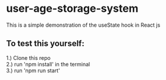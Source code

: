 # user-age-storage-system
This is a simple demonstration of the useState hook in React js

## To test this yourself:
  1.) Clone this repo <br />
  2.) run 'npm install' in the terminal <br />
  3.) run 'npm run start' <br />
